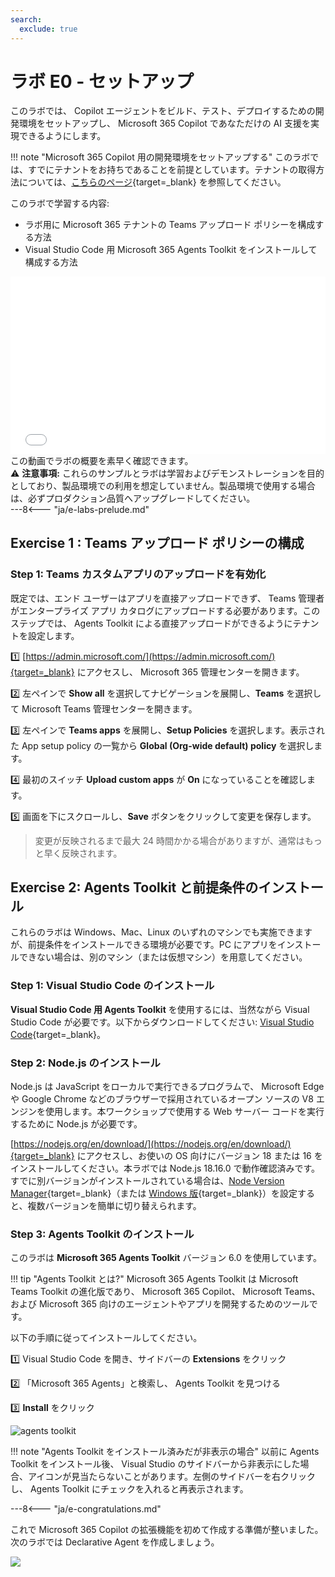 ```yaml
---
search:
  exclude: true
---
```

# ラボ E0 - セットアップ

このラボでは、 Copilot エージェントをビルド、テスト、デプロイするための開発環境をセットアップし、 Microsoft 365 Copilot であなただけの AI 支援を実現できるようにします。 

!!! note "Microsoft 365 Copilot 用の開発環境をセットアップする"
    このラボでは、すでにテナントをお持ちであることを前提としています。テナントの取得方法については、[こちらのページ](https://learn.microsoft.com/en-us/microsoft-365-copilot/extensibility/prerequisites){target=_blank} を参照してください。

このラボで学習する内容:

- ラボ用に Microsoft 365 テナントの Teams アップロード ポリシーを構成する方法  
- Visual Studio Code 用 Microsoft 365 Agents Toolkit をインストールして構成する方法


<div class="lab-intro-video">
    <div style="flex: 1; min-width: 0;">
        <iframe  src="//www.youtube.com/embed/VDhRFMH3Qbs" frameborder="0" allowfullscreen style="width: 100%; aspect-ratio: 16/9;">          
        </iframe>
          <div>この動画でラボの概要を素早く確認できます。</div>
            <div class="disclaimer-box">
            ⚠️ <strong>注意事項:</strong> これらのサンプルとラボは学習およびデモンストレーションを目的としており、製品環境での利用を想定していません。製品環境で使用する場合は、必ずプロダクション品質へアップグレードしてください。
        </div>
    </div>
    <div style="flex: 1; min-width: 0;">
  ---8<--- "ja/e-labs-prelude.md"
    </div>
</div>


## Exercise 1 : Teams アップロード ポリシーの構成

### Step 1: Teams カスタムアプリのアップロードを有効化

既定では、エンド ユーザーはアプリを直接アップロードできず、 Teams 管理者がエンタープライズ アプリ カタログにアップロードする必要があります。このステップでは、 Agents Toolkit による直接アップロードができるようにテナントを設定します。

1️⃣ [https://admin.microsoft.com/](https://admin.microsoft.com/){target=_blank} にアクセスし、 Microsoft 365 管理センターを開きます。  

2️⃣ 左ペインで **Show all** を選択してナビゲーションを展開し、**Teams** を選択して Microsoft Teams 管理センターを開きます。  

3️⃣ 左ペインで **Teams apps** を展開し、**Setup Policies** を選択します。表示された App setup policy の一覧から **Global (Org-wide default) policy** を選択します。  

4️⃣ 最初のスイッチ **Upload custom apps** が **On** になっていることを確認します。  

5️⃣ 画面を下にスクロールし、**Save** ボタンをクリックして変更を保存します。  

> 変更が反映されるまで最大 24 時間かかる場合がありますが、通常はもっと早く反映されます。

<cc-end-step lab="e0" exercise="1" step="1" />

## Exercise 2: Agents Toolkit と前提条件のインストール

これらのラボは Windows、Mac、Linux のいずれのマシンでも実施できますが、前提条件をインストールできる環境が必要です。PC にアプリをインストールできない場合は、別のマシン（または仮想マシン）を用意してください。

### Step 1: Visual Studio Code のインストール

**Visual Studio Code 用 Agents Toolkit** を使用するには、当然ながら Visual Studio Code が必要です。以下からダウンロードしてください: [Visual Studio Code](https://code.visualstudio.com/download){target=_blank}。

<cc-end-step lab="e0" exercise="2" step="1" />

### Step 2: Node.js のインストール

Node.js は JavaScript をローカルで実行できるプログラムで、 Microsoft Edge や Google Chrome などのブラウザーで採用されているオープン ソースの V8 エンジンを使用します。本ワークショップで使用する Web サーバー コードを実行するために Node.js が必要です。

[https://nodejs.org/en/download/](https://nodejs.org/en/download/){target=_blank} にアクセスし、お使いの OS 向けにバージョン 18 または 16 をインストールしてください。本ラボでは Node.js 18.16.0 で動作確認済みです。すでに別バージョンがインストールされている場合は、[Node Version Manager](https://github.com/nvm-sh/nvm){target=_blank}（または [Windows 版](https://github.com/coreybutler/nvm-windows){target=_blank}）を設定すると、複数バージョンを簡単に切り替えられます。

<cc-end-step lab="e0" exercise="2" step="2" />

### Step 3: Agents Toolkit のインストール

このラボは **Microsoft 365 Agents Toolkit** バージョン 6.0 を使用しています。

!!! tip "Agents Toolkit とは?"
    Microsoft 365 Agents Toolkit は Microsoft Teams Toolkit の進化版であり、 Microsoft 365 Copilot、 Microsoft Teams、および Microsoft 365 向けのエージェントやアプリを開発するためのツールです。

以下の手順に従ってインストールしてください。

1️⃣ Visual Studio Code を開き、サイドバーの **Extensions** をクリック  

2️⃣ 「Microsoft 365 Agents」と検索し、 Agents Toolkit を見つける  

3️⃣ **Install** をクリック  

![agents toolkit](../../assets/images/extend-m365-copilot-00/agents-toolkit.png)

!!! note "Agents Toolkit をインストール済みだが非表示の場合"
    以前に Agents Toolkit をインストール後、 Visual Studio のサイドバーから非表示にした場合、アイコンが見当たらないことがあります。左側のサイドバーを右クリックし、 Agents Toolkit にチェックを入れると再表示されます。

<cc-end-step lab="e0" exercise="2" step="3" />


---8<--- "ja/e-congratulations.md"

これで Microsoft 365 Copilot の拡張機能を初めて作成する準備が整いました。次のラボでは Declarative Agent を作成しましょう。 

<cc-next />

<img src="https://m365-visitor-stats.azurewebsites.net/copilot-camp/extend-m365-copilot/00-prerequisites" />